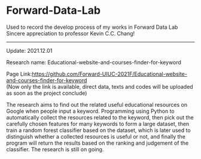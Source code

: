 # Forward-Data-Lab
Used to record the develop process of my works in Forward Data Lab</br>
Sincere appreciation to professor Kevin C.C. Chang!

---------------------------------------

Update: 2021.12.01

Research name: Educational-website-and-courses-finder-for-keyword

Page Link:https://github.com/Forward-UIUC-2021F/Educational-website-and-courses-finder-for-keyword</br>
(Now only the link is available, direct data, texts and codes will be uploaded as soon as the project conclude)

The research aims to find out the related useful educational resources on Google when people input a keyword.
Programming using Python to automatically collect the resources related to the keyword, then pick out the carefully
chosen features for many keywords to form a large dataset, then train a random forest classifier based on the dataset,
which is later used to distinguish whether a collected resources is useful or not, and finally the program will return the
results based on the ranking and judgement of the classifier. The research is still on going.
